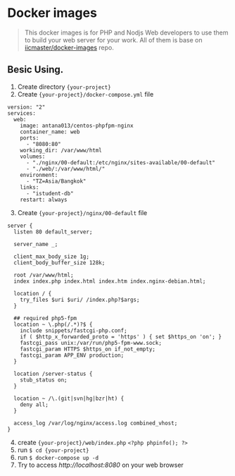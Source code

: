 # Docker images

> This docker images is for PHP and Nodjs Web developers to use them to build your web server for your work.
> All of them is base on [iicmaster/docker-images](https://github.com/iicmaster/docker-images) repo.

Besic Using.
------------------
1. Create directory ``{your-project}``
2. Create ``{your-project}/docker-compose.yml`` file
```
version: "2"
services:
  web:
    image: antana013/centos-phpfpm-nginx
    container_name: web
    ports:
      - "8080:80"
    working_dir: /var/www/html
    volumes:
      - "./nginx/00-default:/etc/nginx/sites-available/00-default"
      - "./web/:/var/www/html/"
    environment:
      - "TZ=Asia/Bangkok"
    links:
      - "istudent-db"
    restart: always 
```
3. Create ``{your-project}/nginx/00-default`` file
```
server {
  listen 80 default_server;

  server_name _;

  client_max_body_size 1g;
  client_body_buffer_size 128k;

  root /var/www/html;
  index index.php index.html index.htm index.nginx-debian.html;

  location / {
    try_files $uri $uri/ /index.php?$args;
  }

  ## required php5-fpm
  location ~ \.php(/.*)?$ {
    include snippets/fastcgi-php.conf;
    if ( $http_x_forwarded_proto = 'https' ) { set $https_on 'on'; }
    fastcgi_pass unix:/var/run/php5-fpm-www.sock;
    fastcgi_param HTTPS $https_on if_not_empty;
    fastcgi_param APP_ENV production;
  }

  location /server-status {
    stub_status on;
  }

  location ~ /\.(git|svn|hg|bzr|ht) {
    deny all;
  }

  access_log /var/log/nginx/access.log combined_vhost;
}
```
4. create ``{your-project}/web/index.php``
```<?php phpinfo(); ?>```
5. run ``$ cd {your-project}``
6. run ``$ docker-compose up -d``
7. Try to access *http://localhost:8080* on your web browser
